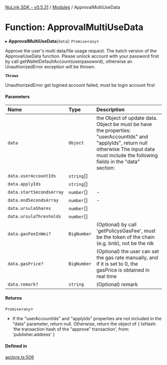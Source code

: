 [NuLink SDK - v0.5.31](../README.md) / [Modules](../modules.md) / ApprovalMultiUseData

# Function: ApprovalMultiUseData

▸ **ApprovalMultiUseData**(`data`): `Promise`<`any`\>

Approve the user's multi data/file usage request. The batch version of the ApprovalUseData function.
Please unlock account with your password first by call getWalletDefaultAccount(userpassword), otherwise an UnauthorizedError exception will be thrown.

**`Throws`**

UnauthorizedError get logined account failed, must be login account first

#### Parameters

| Name | Type | Description |
| :------ | :------ | :------ |
| `data` | `Object` | the Object of update data. Object be must be have the properties: "userAccountIds" and "applyIds", return null otherwise The input data must include the following fields in the "data" section: |
| `data.userAccountIds` | `string`[] |  |
| `data.applyIds` | `string`[] |  |
| `data.startSecondsArray` | `number`[] | - |
| `data.endSecondsArray` | `number`[] | - |
| `data.ursulaShares` | `number`[] |  |
| `data.ursulaThresholds` | `number`[] |  |
| `data.gasFeeInWei?` | `BigNumber` | (Optional) by call 'getPolicysGasFee', must be the token of the chain (e.g. bnb), not be the nlk |
| `data.gasPrice?` | `BigNumber` | (Optional) the user can set the gas rate manually, and if it is set to 0, the gasPrice is obtained in real time |
| `data.remark?` | `string` | (Optional) remark |

#### Returns

`Promise`<`any`\>

- If the "userAccountIds" and "applyIds" properties are not included in the "data" parameter, return null.
         Otherwise, return the object of
         {
           txHash: 'the transaction hash of the "approve" transaction',
           from: 'publisher.address'
         }

#### Defined in

[api/pre.ts:506](https://github.com/NuLink-network/nulink-sdk/blob/b71aeb1/src/api/pre.ts#L506)
